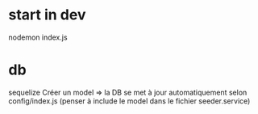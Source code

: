 # start in dev
nodemon index.js

# db
sequelize
Créer un model => la DB se met à jour automatiquement selon config/index.js
(penser à include le model dans le fichier seeder.service)